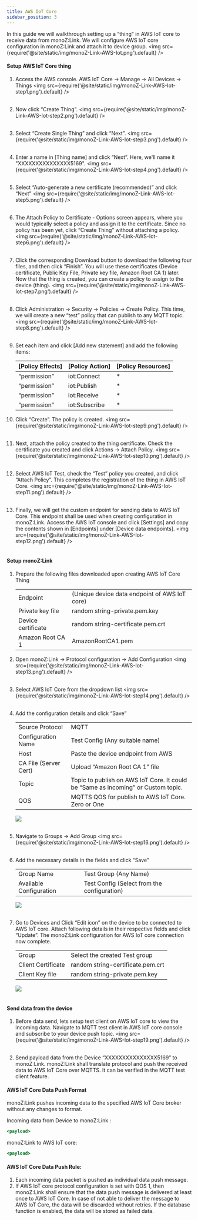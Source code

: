 ```yaml
---
title: AWS IoT Core
sidebar_position: 3
---
```

In this guide we will walkthrough setting up a “thing” in AWS IoT core to receive data from monoZ:Link. We will configure AWS IoT core configuration in monoZ:Link and attach it to device group. 
<img src={require('@site/static/img/monoZ-Link-AWS-Iot.png').default} />


#### Setup AWS IoT Core thing
1. Access the AWS console. AWS IoT Core -> Manage → All Devices → Things
    <img src={require('@site/static/img/monoZ-Link-AWS-Iot-step1.png').default} /><br /><br />
 

2. Now click “Create Thing”.
    <img src={require('@site/static/img/monoZ-Link-AWS-Iot-step2.png').default} /><br /><br />
 

3. Select “Create Single Thing” and click “Next”.
    <img src={require('@site/static/img/monoZ-Link-AWS-Iot-step3.png').default} /><br /><br />

4. Enter a name in [Thing name] and click “Next”. Here, we'll name it "XXXXXXXXXXXXXXX5169".
    <img src={require('@site/static/img/monoZ-Link-AWS-Iot-step4.png').default} /><br /><br />
 


5. Select “Auto-generate a new certificate (recommended)” and click “Next”
    <img src={require('@site/static/img/monoZ-Link-AWS-Iot-step5.png').default} /><br /><br />
 

6. The Attach Policy to Certificate - Options screen appears, where you would typically select a policy and assign it to the certificate. Since no policy has been yet, click “Create Thing” without attaching a policy.
    <img src={require('@site/static/img/monoZ-Link-AWS-Iot-step6.png').default} /><br /><br />
 

7. Click the corresponding Download button to download the following four files, and then click “Finish”. You will use these certificates (Device certificate, Public Key File, Private key file, Amazon Root CA 1) later. Now that the thing is created, you can create a policy to assign to the device (thing).
    <img src={require('@site/static/img/monoZ-Link-AWS-Iot-step7.png').default} /><br /><br />
 


8. Click Administration → Security → Policies → Create Policy. This time, we will create a new “test” policy that can publish to any MQTT topic.
    <img src={require('@site/static/img/monoZ-Link-AWS-Iot-step8.png').default} /><br /><br />
 

9. Set each item and click [Add new statement] and add the following items:
    <table>
        <thead>
            <tr>
                <th>[Policy Effects]</th>
                <th>[Policy Action]</th>
                <th>[Policy Resources]</th>
            </tr>
        </thead>
        <tbody>
            <tr>
                <td>“permission”</td>
                <td>iot:Connect</td>
                <td>*</td>
            </tr>
            <tr>
                <td>“permission”</td>
                <td>iot:Publish</td>
                <td>*</td>
            </tr>
            <tr>
                <td>“permission”</td>
                <td>iot:Receive</td>
                <td>*</td>
            </tr>
            <tr>
                <td>“permission”</td>
                <td>iot:Subscribe</td>
                <td>*</td>
            </tr>
        </tbody>
    </table>
    	

10. Click “Create”. The policy is created. 
    <img src={require('@site/static/img/monoZ-Link-AWS-Iot-step9.png').default} /><br /><br />
 

11. Next, attach the policy created to the thing certificate. Check the certificate you created and click Actions → Attach Policy.
    <img src={require('@site/static/img/monoZ-Link-AWS-Iot-step10.png').default} /><br /><br />
 

12. Select AWS IoT Test, check the “Test” policy you created, and click “Attach Policy”. This completes the registration of the thing in AWS IoT Core.
    <img src={require('@site/static/img/monoZ-Link-AWS-Iot-step11.png').default} /><br /><br />
 


13. Finally, we will get the custom endpoint for sending data to AWS IoT Core. This endpoint shall be used when creating configuration in monoZ:Link. Access the AWS IoT console and click [Settings] and copy the contents shown in [Endpoints] under [Device data endpoints]. 
    <img src={require('@site/static/img/monoZ-Link-AWS-Iot-step12.png').default} /><br /><br />
 


#### Setup monoZ:Link 
1. Prepare the following files downloaded upon creating AWS IoT Core Thing
    <table>
        <tr><td>Endpoint</td><td>	(Unique device data endpoint of AWS IoT core)</td></tr>
        <tr><td>Private key file</td><td>	random string-private.pem.key</td></tr>
        <tr><td>Device certificate</td><td>	random string-certificate.pem.crt</td></tr>
        <tr><td>Amazon Root CA 1</td><td> 	AmazonRootCA1.pem</td></tr>
    </table>

2. Open monoZ:Link -> Protocol configuration -> Add Configuration
    <img src={require('@site/static/img/monoZ-Link-AWS-Iot-step13.png').default} /><br /><br />

3. Select AWS IoT Core from the dropdown list
    <img src={require('@site/static/img/monoZ-Link-AWS-Iot-step14.png').default} /><br /><br />
 

4. Add the configuration details and click “Save”
    <table>
    <tr><td>Source Protocol</td><td>	MQTT</td></tr>
    <tr><td>Configuration Name</td><td>	Test Config (Any suitable name)</td></tr>
    <tr><td>Host</td><td>	Paste the device endpoint from AWS</td></tr>
    <tr><td>CA File (Server Cert)</td><td>	Upload “Amazon Root CA 1” file</td></tr>
    <tr><td>Topic</td><td>	Topic to publish on AWS IoT Core. It could be “Same as incoming” or Custom topic.</td></tr>
    <tr><td>QOS</td><td>	MQTTS QOS for publish to AWS IoT Core. Zero or One </td></tr>
    </table>
    <img src={require('@site/static/img/monoZ-Link-AWS-Iot-step15.png').default} /><br /><br />

 

5. Navigate to Groups → Add Group
    <img src={require('@site/static/img/monoZ-Link-AWS-Iot-step16.png').default} /><br /><br />
 

6. Add the necessary details in the fields and click “Save”
    <table>
    <tr><td>Group Name</td><td>	Test Group (Any Name)</td></tr>
    <tr><td>Available Configuration</td><td>	Test Config (Select from the configuration)</td></tr>
    </table>
    <img src={require('@site/static/img/monoZ-Link-AWS-Iot-step17.png').default} /><br /><br />

 

7. Go to Devices and Click “Edit icon” on the device to be connected to AWS IoT core. Attach following details in their respective fields and click “Update”. The monoZ:Link configuration for AWS IoT core connection now complete.

    <table>
        <tr><td>Group</td><td>	Select the created Test group </td></tr>
        <tr><td>Client Certificate</td><td>	random string-certificate.pem.crt</td></tr>
        <tr><td>Client Key file</td><td>	random string-private.pem.key</td></tr>
    </table>
    <img src={require('@site/static/img/monoZ-Link-AWS-Iot-step18.png').default} /><br /><br />

 

#### Send data from the device
1. Before data send, lets setup test client on AWS IoT core to view the incoming data. Navigate to MQTT test client in AWS IoT core console and subscribe to your device push topic. 
<img src={require('@site/static/img/monoZ-Link-AWS-Iot-step19.png').default} /><br /><br />

2. Send payload data from the Device “XXXXXXXXXXXXXXX5169” to monoZ:Link. monoZ:Link shall translate protocol and push the received data to AWS IoT Core over MQTTS. It can be verified in the MQTT test client feature.
     
#### AWS IoT Core Data Push Format
monoZ:Link pushes incoming data to the specified AWS IoT Core broker without any changes to format.


Incoming data from Device to monoZ:Link :
 ```jsx
<payload>
```
monoZ:Link to AWS IoT core:
 ```jsx
<payload>
```

#### AWS IoT Core Data Push Rule:
1. Each incoming data packet is pushed as individual data push message. 
2. If AWS IoT core protocol configuration is set with QOS 1, then monoZ:Link shall ensure that the data push message is delivered at least once to AWS IoT Core. In case of not able to deliver the message to AWS IoT Core, the data will be discarded without retries. If the database function is enabled, the data will be stored as failed data.<br/>

